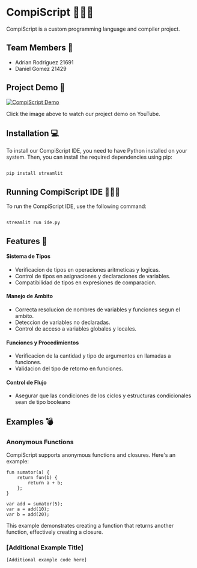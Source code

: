 # CompiScript 🧑🏻‍💻

CompiScript is a custom programming language and compiler project.

## Team Members 👥

- Adrian Rodriguez 21691
- Daniel Gomez 21429

## Project Demo 🎥

[![CompiScript Demo](https://img.youtube.com/vi/YOUR_VIDEO_ID/0.jpg)](https://www.youtube.com/watch?v=YOUR_VIDEO_ID)

Click the image above to watch our project demo on YouTube.

## Installation 💻

To install our CompiScript IDE, you need to have Python installed on your system. Then, you can install the required dependencies using pip:

```

pip install streamlit

```

## Running CompiScript IDE 🏃🏻‍♂️

To run the CompiScript IDE, use the following command:

```

streamlit run ide.py

```

## Features 🚀

#### Sistema de Tipos
- Verificacion de tipos en operaciones aritmeticas y logicas.
- Control de tipos en asignaciones y declaraciones de variables.
- Compatibilidad de tipos en expresiones de comparacion.

#### Manejo de  Ambito
- Correcta resolucion de nombres de variables y funciones segun el ambito.
- Deteccion de variables no declaradas.
- Control de acceso a variables globales y locales.

#### Funciones y Procedimientos
- Verificacion de la cantidad y tipo de argumentos en llamadas a funciones.
- Validacion del tipo de retorno en funciones.

#### Control de Flujo
- Asegurar que las condiciones de los ciclos y estructuras condicionales sean de tipo booleano

## Examples 💣

### Anonymous Functions

CompiScript supports anonymous functions and closures. Here's an example:

```
fun sumator(a) { 
    return fun(b) { 
        return a + b; 
    }; 
}

var add = sumator(5); 
var a = add(10); 
var b = add(20);
```

This example demonstrates creating a function that returns another function, effectively creating a closure.

### [Additional Example Title]

```
[Additional example code here]
```
